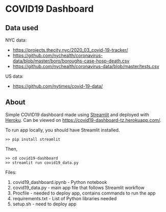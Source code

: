 # COVID19 Dashboard

## Data used

NYC data:
* https://projects.thecity.nyc/2020_03_covid-19-tracker/
* https://github.com/nychealth/coronavirus-data/blob/master/boro/boroughs-case-hosp-death.csv
* https://github.com/nychealth/coronavirus-data/blob/master/tests.csv

US data:
* https://github.com/nytimes/covid-19-data/

## About
Simple COVID19 dashboard made using [Streamlit](https://docs.streamlit.io/en/stable/getting_started.html) and deployed with [Heroku](https://www.heroku.com/python). Can be viewed on https://covid19-dashboard-tz.herokuapp.com/.

To run app locally, you should have Streamlit installed.
```
>> pip install streamlit
```
Then,
```
>> cd covid19-dashboard
>> streamlit run covid19_data.py
```

Files:
1. covid19_dashboard.ipynb - Python notebook 
2. covid19_data.py - main app file that follows Streamlit workflow
3. Procfile - needed to deploy app, contains commands to run the app
4. requirements.txt - List of Python libraries needed
5. setup.sh - need to deploy app
